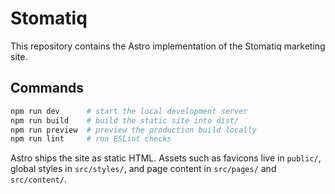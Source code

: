 # Stomatiq

This repository contains the Astro implementation of the Stomatiq marketing site.

## Commands

```bash
npm run dev      # start the local development server
npm run build    # build the static site into dist/
npm run preview  # preview the production build locally
npm run lint     # run ESLint checks
```

Astro ships the site as static HTML. Assets such as favicons live in `public/`, global styles in `src/styles/`, and page content in `src/pages/` and `src/content/`.
